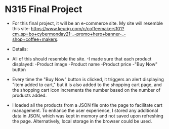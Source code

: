 # N315 Final Project
- For this final project, it will be an e-commerce site. My site will resemble this site: https://www.keurig.com/c/coffeemakers101?cm_sp=bo+cybermonday21-_-promo+hero+banner-_-shop+coffee+makers.

- Details:
- All of this should resemble the site.
-I made sure that each product displayed:
-Product image
-Product name
-Product price
-"Buy Now" button
- Every time the "Buy Now" button is clicked, it triggers an alert displaying "item added to cart," but it is also added to the shopping cart page, and the shopping cart icon increments the number based on the number of products added.
- I loaded all the products from a JSON file onto the page to facilitate cart management. To enhance the user experience, I stored any additional data in JSON, which was kept in memory and not saved upon refreshing the page. Alternatively, local storage in the browser could be used.
